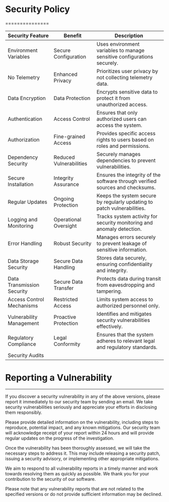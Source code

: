 # Security Policy 
=============== 

| Security Feature              | Benefit                                  | Description                                                                 |
|-------------------------------|------------------------------------------|-----------------------------------------------------------------------------|
| Environment Variables         | Secure Configuration                     | Uses environment variables to manage sensitive configurations securely.     |
| No Telemetry                  | Enhanced Privacy                         | Prioritizes user privacy by not collecting telemetry data.                  |
| Data Encryption               | Data Protection                          | Encrypts sensitive data to protect it from unauthorized access.             |
| Authentication                | Access Control                           | Ensures that only authorized users can access the system.                   |
| Authorization                 | Fine-grained Access                      | Provides specific access rights to users based on roles and permissions.    |
| Dependency Security           | Reduced Vulnerabilities                  | Securely manages dependencies to prevent vulnerabilities.                   |
| Secure Installation           | Integrity Assurance                      | Ensures the integrity of the software through verified sources and checksums.|
| Regular Updates               | Ongoing Protection                       | Keeps the system secure by regularly updating to patch vulnerabilities.     |
| Logging and Monitoring        | Operational Oversight                    | Tracks system activity for security monitoring and anomaly detection.       |
| Error Handling                | Robust Security                          | Manages errors securely to prevent leakage of sensitive information.        |
| Data Storage Security         | Secure Data Handling                     | Stores data securely, ensuring confidentiality and integrity.               |
| Data Transmission Security    | Secure Data Transfer                     | Protects data during transit from eavesdropping and tampering.              |
| Access Control Mechanisms     | Restricted Access                        | Limits system access to authorized personnel only.                          |
| Vulnerability Management      | Proactive Protection                     | Identifies and mitigates security vulnerabilities effectively.              |
| Regulatory Compliance         | Legal Conformity                         | Ensures that the system adheres to relevant legal and regulatory standards. |
| Security Audits               |


# Reporting a Vulnerability
-------------------------


If you discover a security vulnerability in any of the above versions, please report it immediately to our security team by sending an email. We take security vulnerabilities seriously and appreciate your efforts in disclosing them responsibly.

Please provide detailed information on the vulnerability, including steps to reproduce, potential impact, and any known mitigations. Our security team will acknowledge receipt of your report within 24 hours and will provide regular updates on the progress of the investigation.

Once the vulnerability has been thoroughly assessed, we will take the necessary steps to address it. This may include releasing a security patch, issuing a security advisory, or implementing other appropriate mitigations.

We aim to respond to all vulnerability reports in a timely manner and work towards resolving them as quickly as possible. We thank you for your contribution to the security of our software.

Please note that any vulnerability reports that are not related to the specified versions or do not provide sufficient information may be declined.

